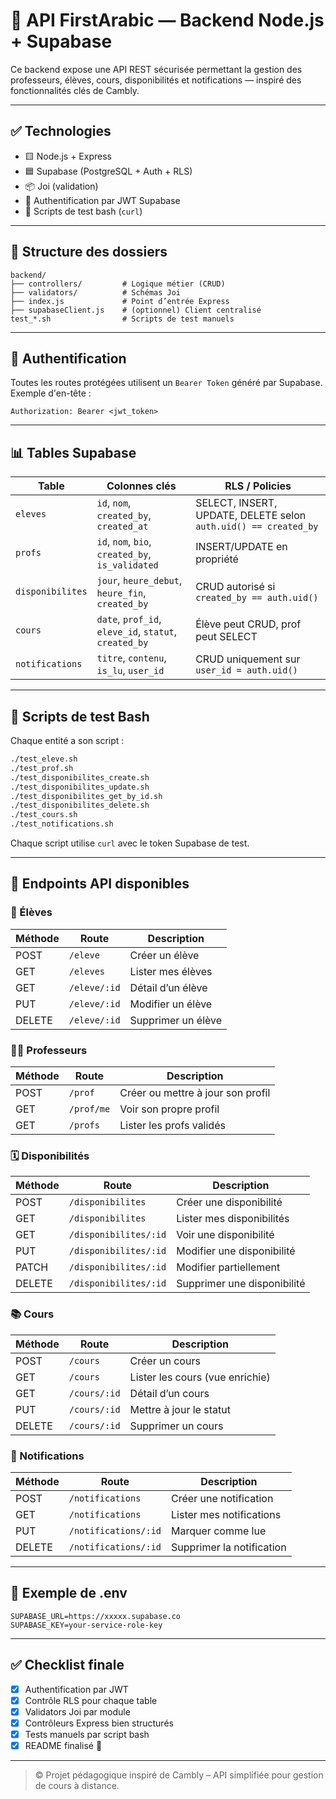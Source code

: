 # 📘 API FirstArabic — Backend Node.js + Supabase

Ce backend expose une API REST sécurisée permettant la gestion des professeurs, élèves, cours, disponibilités et notifications — inspiré des fonctionnalités clés de Cambly.

---

## ✅ Technologies

- 🟨 Node.js + Express
- 🟦 Supabase (PostgreSQL + Auth + RLS)
- 📦 Joi (validation)
- 🔐 Authentification par JWT Supabase
- 🧪 Scripts de test bash (`curl`)

---

## 📂 Structure des dossiers

```
backend/
├── controllers/         # Logique métier (CRUD)
├── validators/          # Schémas Joi
├── index.js             # Point d’entrée Express
├── supabaseClient.js    # (optionnel) Client centralisé
test_*.sh                # Scripts de test manuels
```

---

## 🔐 Authentification

Toutes les routes protégées utilisent un `Bearer Token` généré par Supabase.  
Exemple d'en-tête :

```
Authorization: Bearer <jwt_token>
```

---

## 📊 Tables Supabase

| Table           | Colonnes clés                            | RLS / Policies                                                  |
|----------------|-------------------------------------------|-----------------------------------------------------------------|
| `eleves`        | `id`, `nom`, `created_by`, `created_at`   | SELECT, INSERT, UPDATE, DELETE selon `auth.uid() == created_by` |
| `profs`         | `id`, `nom`, `bio`, `created_by`, `is_validated` | INSERT/UPDATE en propriété | SELECT si `is_validated = true`   |
| `disponibilites`| `jour`, `heure_debut`, `heure_fin`, `created_by` | CRUD autorisé si `created_by == auth.uid()`                   |
| `cours`         | `date`, `prof_id`, `eleve_id`, `statut`, `created_by` | Élève peut CRUD, prof peut SELECT                             |
| `notifications` | `titre`, `contenu`, `is_lu`, `user_id`    | CRUD uniquement sur `user_id = auth.uid()`                    |

---

## 🧪 Scripts de test Bash

Chaque entité a son script :

```bash
./test_eleve.sh
./test_prof.sh
./test_disponibilites_create.sh
./test_disponibilites_update.sh
./test_disponibilites_get_by_id.sh
./test_disponibilites_delete.sh
./test_cours.sh
./test_notifications.sh
```

Chaque script utilise `curl` avec le token Supabase de test.

---

## 🔄 Endpoints API disponibles

### 👤 Élèves
| Méthode | Route           | Description               |
|--------|------------------|---------------------------|
| POST   | `/eleve`         | Créer un élève            |
| GET    | `/eleves`        | Lister mes élèves         |
| GET    | `/eleve/:id`     | Détail d’un élève         |
| PUT    | `/eleve/:id`     | Modifier un élève         |
| DELETE | `/eleve/:id`     | Supprimer un élève        |

### 👨‍🏫 Professeurs
| Méthode | Route       | Description                           |
|--------|--------------|----------------------------------------|
| POST   | `/prof`      | Créer ou mettre à jour son profil     |
| GET    | `/prof/me`   | Voir son propre profil                |
| GET    | `/profs`     | Lister les profs validés              |

### 🗓️ Disponibilités
| Méthode | Route                   | Description                         |
|--------|--------------------------|-------------------------------------|
| POST   | `/disponibilites`        | Créer une disponibilité             |
| GET    | `/disponibilites`        | Lister mes disponibilités           |
| GET    | `/disponibilites/:id`    | Voir une disponibilité              |
| PUT    | `/disponibilites/:id`    | Modifier une disponibilité          |
| PATCH  | `/disponibilites/:id`    | Modifier partiellement              |
| DELETE | `/disponibilites/:id`    | Supprimer une disponibilité         |

### 📚 Cours
| Méthode | Route         | Description                        |
|--------|----------------|------------------------------------|
| POST   | `/cours`       | Créer un cours                     |
| GET    | `/cours`       | Lister les cours (vue enrichie)    |
| GET    | `/cours/:id`   | Détail d’un cours                  |
| PUT    | `/cours/:id`   | Mettre à jour le statut            |
| DELETE | `/cours/:id`   | Supprimer un cours                 |

### 🔔 Notifications
| Méthode | Route               | Description                        |
|--------|----------------------|------------------------------------|
| POST   | `/notifications`     | Créer une notification             |
| GET    | `/notifications`     | Lister mes notifications           |
| PUT    | `/notifications/:id` | Marquer comme lue                  |
| DELETE | `/notifications/:id` | Supprimer la notification          |

---

## 🔑 Exemple de .env

```
SUPABASE_URL=https://xxxxx.supabase.co
SUPABASE_KEY=your-service-role-key
```

---

## ✅ Checklist finale

- [x] Authentification par JWT
- [x] Contrôle RLS pour chaque table
- [x] Validators Joi par module
- [x] Contrôleurs Express bien structurés
- [x] Tests manuels par script bash
- [x] README finalisé 🎉

---

> © Projet pédagogique inspiré de Cambly – API simplifiée pour gestion de cours à distance.
